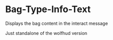# Bag-Type-Info-Text
Displays the bag content in the interact message

Just standalone of the wolfhud version
